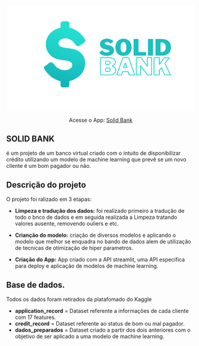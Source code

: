 

<p align= "center">
<img src="https://raw.githubusercontent.com/Diderotcm/Solid-bank/main/logos/logo_solid-bank.png" min-width="50px" max-width="200px" width="500px" > 
</p>

<p align= "center">
Acesse o App: <a href="https://diderotcm-solid-bank-app-credito-nqxl87.streamlit.app/">Solid Bank</a>
</p>

## **SOLID BANK**

é um projeto de um banco virtual criado com o intuito de
disponibilizar crédito utilizando um modelo de machine learning
que prevê se um novo cliente é um bom pagador ou não.
## Descrição do projeto

O projeto foi ralizado em 3 etapas:

- __Limpeza e tradução dos dados:__
foi realizado primeiro a tradução de todo o bnco de dados e em seguida realizada a Limpeza
tratando valores ausente, removendo ouliers e etc.
- __Crianção do modelo:__
criação de diversos modelos e aplicando o modelo que melhor se enquadra no bando de dados
alem de utilização de tecnicas de otimização de hiper parametros.

- __Criação do App:__
App criado com a API streamlit, uma API especifica para deploy e aplicação de modelos
de machine learning.

## Base de dados.
Todos os dados foram retirados da platafomado do Kaggle
- __application_record__ = Dataset referente a informações de cada cliente com 17 features.
- __credit_record__ = Dataset referente ao status de bom ou mal pagador.
- __dados_preparados__ = Dataset criado a partir dos dois anteriores com o objetivo de ser aplicado a uma modelo de machine learning.
